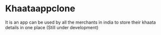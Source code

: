 # Khaataappclone
It is an app can be used by all the merchants in india to store their khaata details in one place
(Still under development)

